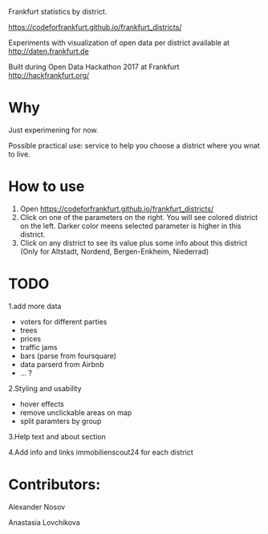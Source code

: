 Frankfurt statistics by district.

https://codeforfrankfurt.github.io/frankfurt_districts/

Experiments with visualization of open data per district available at http://daten.frankfurt.de

Built during Open Data Hackathon 2017 at Frankfurt http://hackfrankfurt.org/


# Why
Just experimening for now. 

Possible practical use: service to help you choose a district where you wnat to live.

# How to use
1. Open https://codeforfrankfurt.github.io/frankfurt_districts/
2. Click on one of the parameters on the right. You will see colored district on the left. Darker color meens selected parameter is higher in this district.
3. Click on any district to see its value plus some info about this district (Only for Altstadt, Nordend, Bergen-Enkheim, Niederrad)

# TODO
1.add more data
- voters for different parties
- trees
- prices
- traffic jams
- bars (parse from foursquare)
- data parserd from Airbnb
- ... ?

2.Styling and usability
- hover effects
- remove unclickable areas on map
- split paramters by group

3.Help text and about section

4.Add info and links immobilienscout24 for each district

# Contributors:
Alexander Nosov

Anastasia Lovchikova
